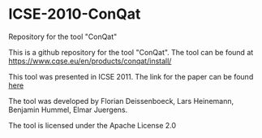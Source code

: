 # ICSE-2010-ConQat
Repository for the tool "ConQat"

This is a github repository for the tool "ConQat". The tool can be found at https://www.cqse.eu/en/products/conqat/install/

This tool was presented in ICSE 2011. The link for the paper can be found [here](http://dl.acm.org/citation.cfm?id=1810343) 

The tool was developed by Florian Deissenboeck, Lars Heinemann, Benjamin Hummel, Elmar Juergens.

The tool is licensed under the Apache License 2.0
